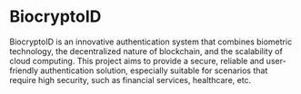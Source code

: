 # BiocryptoID
BiocryptoID is an innovative authentication system that combines biometric technology, the decentralized nature of blockchain, and the scalability of cloud computing.
This project aims to provide a secure, reliable and user-friendly authentication solution, especially suitable for scenarios that require high security, such as financial services, healthcare, etc.